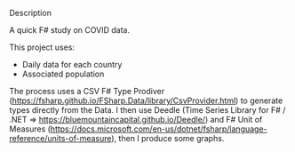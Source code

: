 Description

A quick F# study on COVID data.

This project uses:
- Daily data for each country
- Associated population

The process uses a CSV F# Type Prodiver (https://fsharp.github.io/FSharp.Data/library/CsvProvider.html)
to generate types directly from the Data.
I then use Deedle (Time Series Library for F# / .NET => https://bluemountaincapital.github.io/Deedle/) 
and F# Unit of Measures (https://docs.microsoft.com/en-us/dotnet/fsharp/language-reference/units-of-measure),
then I produce some graphs.

